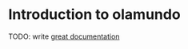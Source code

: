 # Introduction to olamundo

TODO: write [great documentation](http://jacobian.org/writing/what-to-write/)
